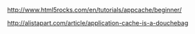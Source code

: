 http://www.html5rocks.com/en/tutorials/appcache/beginner/

http://alistapart.com/article/application-cache-is-a-douchebag